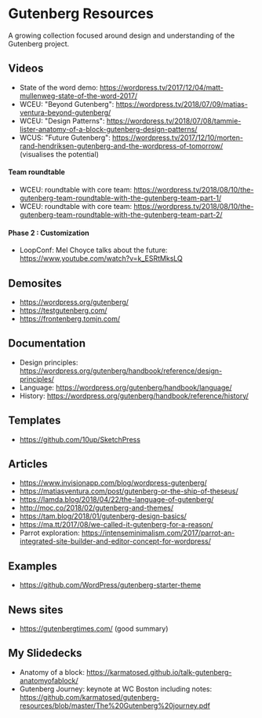 # Gutenberg Resources
A growing collection focused around design and understanding of the Gutenberg project.

## Videos
- State of the word demo: https://wordpress.tv/2017/12/04/matt-mullenweg-state-of-the-word-2017/
- WCEU: "Beyond Gutenberg": https://wordpress.tv/2018/07/09/matias-ventura-beyond-gutenberg/
- WCEU: "Design Patterns": https://wordpress.tv/2018/07/08/tammie-lister-anatomy-of-a-block-gutenberg-design-patterns/
- WCUS: "Future Gutenberg": https://wordpress.tv/2017/12/10/morten-rand-hendriksen-gutenberg-and-the-wordpress-of-tomorrow/ (visualises the potential)

#### Team roundtable
- WCEU: roundtable with core team: https://wordpress.tv/2018/08/10/the-gutenberg-team-roundtable-with-the-gutenberg-team-part-1/
- WCEU: roundtable with core team: https://wordpress.tv/2018/08/10/the-gutenberg-team-roundtable-with-the-gutenberg-team-part-2/

#### Phase 2 : Customization
- LoopConf: Mel Choyce talks about the future: https://www.youtube.com/watch?v=k_ESRtMksLQ

## Demosites
- https://wordpress.org/gutenberg/
- https://testgutenberg.com/
- https://frontenberg.tomjn.com/

## Documentation
- Design principles: https://wordpress.org/gutenberg/handbook/reference/design-principles/
- Language: https://wordpress.org/gutenberg/handbook/language/
- History: https://wordpress.org/gutenberg/handbook/reference/history/

## Templates
- https://github.com/10up/SketchPress

## Articles
- https://www.invisionapp.com/blog/wordpress-gutenberg/
- https://matiasventura.com/post/gutenberg-or-the-ship-of-theseus/
- https://lamda.blog/2018/04/22/the-language-of-gutenberg/
- http://moc.co/2018/02/gutenberg-and-themes/
- https://tam.blog/2018/01/gutenberg-design-basics/
- https://ma.tt/2017/08/we-called-it-gutenberg-for-a-reason/
- Parrot exploration: https://intenseminimalism.com/2017/parrot-an-integrated-site-builder-and-editor-concept-for-wordpress/

## Examples
- https://github.com/WordPress/gutenberg-starter-theme

## News sites
- https://gutenbergtimes.com/ (good summary)

## My Slidedecks
- Anatomy of a block: https://karmatosed.github.io/talk-gutenberg-anatomyofablock/
- Gutenberg Journey: keynote at WC Boston including notes: https://github.com/karmatosed/gutenberg-resources/blob/master/The%20Gutenberg%20journey.pdf
